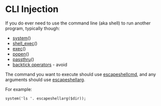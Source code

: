 
# CLI Injection

If you do ever need to use the command line (aka shell) to run another program, typically though:

- [system](https://php.net/system)()
- [shell_exec](https://php.net/shell_exec)()
- [exec](https://php.net/exec)()
- [popen](https://php.net/popen)()
- [passthru](https://php.net/passthru)()
- [backtick operators](https://php.net/operators.execution) - avoid

The command you want to execute should use [escapeshellcmd](https://php.net/escapeshellcmd), and any arguments should use [escapeshellarg](https://php.net/escapeshellarg).

For example:

	system('ls '. escapeshellarg($dir));
